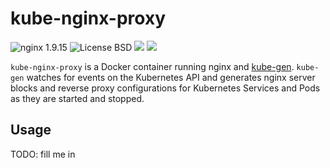 # kube-nginx-proxy

![nginx 1.9.15](https://img.shields.io/badge/nginx-1.9.15-brightgreen.svg?style=flat) ![License BSD](https://img.shields.io/badge/license-BSD-red.svg?style=flat) [![](https://img.shields.io/docker/stars/kylemcc/kube-nginx-proxy.svg?style=flat)](https://hub.docker.com/r/kylemcc/kube-nginx-proxy 'DockerHub') [![](https://img.shields.io/docker/pulls/kylemcc/kube-nginx-proxy.svg?style=flat)](https://hub.docker.com/r/kylemcc/kube-nginx-proxy 'DockerHub')

`kube-nginx-proxy` is a Docker container running nginx and [kube-gen][1]. `kube-gen` watches for events on the Kubernetes API and generates nginx server blocks and reverse proxy configurations for Kubernetes Services and Pods as they are started and stopped.

## Usage

TODO: fill me in

[1]: https://github.com/kylemcc/kube-gen
